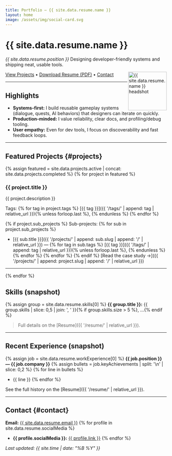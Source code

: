 ```yaml
---
title: Portfolio — {{ site.data.resume.name }}
layout: home
image: /assets/img/social-card.svg
---
```


# {{ site.data.resume.name }}
_{{ site.data.resume.position }}_
Designing developer-friendly systems and shipping neat, usable tools.

<img src="{{ '/assets/img/headshot.svg' | relative_url }}" alt="{{ site.data.resume.name }} headshot" width="120" align="right">

<a href="#projects">View Projects</a> • <a href="{{ '/resume/resume.pdf' | relative_url }}">Download Resume (PDF)</a> • <a href="#contact">Contact</a>

---

## Highlights
- **Systems-first:** I build reusable gameplay systems (dialogue, quests, AI behaviors) that designers can iterate on quickly.
- **Production-minded:** I value reliability, clear docs, and profiling/debug tooling.
- **User empathy:** Even for dev tools, I focus on discoverability and fast feedback loops.

---

## Featured Projects {#projects}

{% assign featured = site.data.projects.active | concat: site.data.projects.completed %}
{% for project in featured %}
### {{ project.title }}
{{ project.description }}

Tags:
{% for tag in project.tags %}
[{{ tag }}]({{ '/tags/' | append: tag | relative_url }}){% unless forloop.last %}, {% endunless %}
{% endfor %}

{% if project.sub_projects %}
Sub-projects:
{% for sub in project.sub_projects %}
- [{{ sub.title }}]({{ '/projects/' | append: sub.slug | append: '/' | relative_url }}) —
  {% for tag in sub.tags %}
  [{{ tag }}]({{ '/tags/' | append: tag | relative_url }}){% unless forloop.last %}, {% endunless %}
  {% endfor %}
{% endfor %}
{% endif %}
[Read the case study →]({{ '/projects/' | append: project.slug | append: '/' | relative_url }})

---
{% endfor %}

## Skills (snapshot)
{% assign group = site.data.resume.skills[0] %}
**{{ group.title }}:** {{ group.skills | slice: 0,5 | join: ', ' }}{% if group.skills.size > 5 %}, ...{% endif %}

> Full details on the [Resume]({{ '/resume/' | relative_url }}).

---

## Recent Experience (snapshot)
{% assign job = site.data.resume.workExperience[0] %}
**{{ job.position }} — {{ job.company }}**
{% assign bullets = job.keyAchievements | split: '\n' | slice: 0,2 %}
{% for line in bullets %}
- {{ line }}
{% endfor %}

See the full history on the [Resume]({{ '/resume/' | relative_url }}).

---

## Contact {#contact}
**Email:** <a href="mailto:{{ site.data.resume.email }}">{{ site.data.resume.email }}</a>
{% for profile in site.data.resume.socialMedia %}
- **{{ profile.socialMedia }}:** <a href="{{ profile.link }}">{{ profile.link }}</a>
{% endfor %}

_Last updated: {{ site.time | date: "%B %Y" }}_
